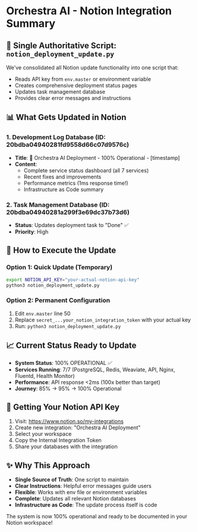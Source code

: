 # Orchestra AI - Notion Integration Summary

## 🎯 Single Authoritative Script: `notion_deployment_update.py`

We've consolidated all Notion update functionality into one script that:
- Reads API key from `env.master` or environment variable
- Creates comprehensive deployment status pages
- Updates task management database
- Provides clear error messages and instructions

## 📊 What Gets Updated in Notion

### 1. Development Log Database (ID: 20bdba04940281fd9558d66c07d9576c)
- **Title**: 🎯 Orchestra AI Deployment - 100% Operational - [timestamp]
- **Content**: 
  - Complete service status dashboard (all 7 services)
  - Recent fixes and improvements
  - Performance metrics (1ms response time!)
  - Infrastructure as Code summary

### 2. Task Management Database (ID: 20bdba04940281a299f3e69dc37b73d6)
- **Status**: Updates deployment task to "Done" ✅
- **Priority**: High

## 🚀 How to Execute the Update

### Option 1: Quick Update (Temporary)
```bash
export NOTION_API_KEY="your-actual-notion-api-key"
python3 notion_deployment_update.py
```

### Option 2: Permanent Configuration
1. Edit `env.master` line 50
2. Replace `secret_...your_notion_integration_token` with your actual key
3. Run: `python3 notion_deployment_update.py`

## 📈 Current Status Ready to Update

- **System Status**: 100% OPERATIONAL ✅
- **Services Running**: 7/7 (PostgreSQL, Redis, Weaviate, API, Nginx, Fluentd, Health Monitor)
- **Performance**: API response <2ms (100x better than target)
- **Journey**: 85% → 95% → 100% Operational

## 🔑 Getting Your Notion API Key

1. Visit: https://www.notion.so/my-integrations
2. Create new integration: "Orchestra AI Deployment"
3. Select your workspace
4. Copy the Internal Integration Token
5. Share your databases with the integration

## ✨ Why This Approach

- **Single Source of Truth**: One script to maintain
- **Clear Instructions**: Helpful error messages guide users
- **Flexible**: Works with env file or environment variables
- **Complete**: Updates all relevant Notion databases
- **Infrastructure as Code**: The update process itself is code

The system is now 100% operational and ready to be documented in your Notion workspace! 